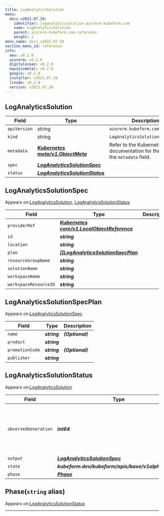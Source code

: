 ```yaml
---
title: LogAnalyticsSolution
menu:
  docs_v2021.07.28:
    identifier: loganalyticssolution-azurerm.kubeform.com
    name: LogAnalyticsSolution
    parent: azurerm.kubeform.com-reference
    weight: 1
menu_name: docs_v2021.07.28
section_menu_id: reference
info:
  aws: v0.2.0
  azurerm: v0.2.0
  digitalocean: v0.2.0
  equinixmetal: v0.2.0
  google: v0.2.0
  installer: v2021.07.28
  linode: v0.2.0
  version: v2021.07.28
---
```


## LogAnalyticsSolution
| Field | Type | Description |
| ------ | ----- | ----------- |
| `apiVersion` | string | `azurerm.kubeform.com/v1alpha1` |
|    `kind` | string | `LogAnalyticsSolution` |
| `metadata` | ***[Kubernetes meta/v1.ObjectMeta](https://v1-18.docs.kubernetes.io/docs/reference/generated/kubernetes-api/v1.18/#objectmeta-v1-meta)***|Refer to the Kubernetes API documentation for the fields of the `metadata` field.|
| `spec` | ***[LogAnalyticsSolutionSpec](#loganalyticssolutionspec)***||
| `status` | ***[LogAnalyticsSolutionStatus](#loganalyticssolutionstatus)***||
## LogAnalyticsSolutionSpec

Appears on:[LogAnalyticsSolution](#loganalyticssolution), [LogAnalyticsSolutionStatus](#loganalyticssolutionstatus)

| Field | Type | Description |
| ------ | ----- | ----------- |
| `providerRef` | ***[Kubernetes core/v1.LocalObjectReference](https://v1-18.docs.kubernetes.io/docs/reference/generated/kubernetes-api/v1.18/#localobjectreference-v1-core)***||
| `id` | ***string***||
| `location` | ***string***||
| `plan` | ***[[]LogAnalyticsSolutionSpecPlan](#loganalyticssolutionspecplan)***||
| `resourceGroupName` | ***string***||
| `solutionName` | ***string***||
| `workspaceName` | ***string***||
| `workspaceResourceID` | ***string***||
## LogAnalyticsSolutionSpecPlan

Appears on:[LogAnalyticsSolutionSpec](#loganalyticssolutionspec)

| Field | Type | Description |
| ------ | ----- | ----------- |
| `name` | ***string***| ***(Optional)*** |
| `product` | ***string***||
| `promotionCode` | ***string***| ***(Optional)*** |
| `publisher` | ***string***||
## LogAnalyticsSolutionStatus

Appears on:[LogAnalyticsSolution](#loganalyticssolution)

| Field | Type | Description |
| ------ | ----- | ----------- |
| `observedGeneration` | ***int64***| ***(Optional)*** Resource generation, which is updated on mutation by the API Server.|
| `output` | ***[LogAnalyticsSolutionSpec](#loganalyticssolutionspec)***| ***(Optional)*** |
| `state` | ***kubeform.dev/kubeform/apis/base/v1alpha1.State***| ***(Optional)*** |
| `phase` | ***[Phase](#phase)***| ***(Optional)*** |
## Phase(`string` alias)

Appears on:[LogAnalyticsSolutionStatus](#loganalyticssolutionstatus)

---
